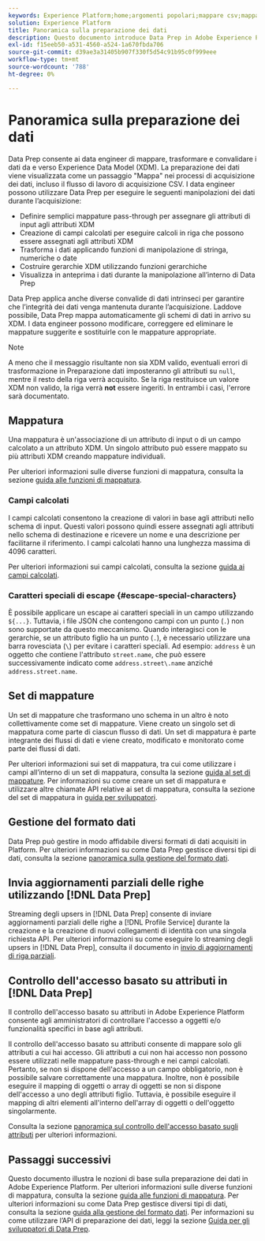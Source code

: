 ```yaml
---
keywords: Experience Platform;home;argomenti popolari;mappare csv;mappare file csv;mappare file csv su xdm;mappare csv su xdm;guida interfaccia utente;mappatura;mappatura;preparazione dati;preparazione dati;preparazione dei dati;
solution: Experience Platform
title: Panoramica sulla preparazione dei dati
description: Questo documento introduce Data Prep in Adobe Experience Platform.
exl-id: f15eeb50-a531-4560-a524-1a670fbda706
source-git-commit: d39ae3a31405b907f330f5d54c91b95c0f999eee
workflow-type: tm+mt
source-wordcount: '788'
ht-degree: 0%

---
```



# Panoramica sulla preparazione dei dati

Data Prep consente ai data engineer di mappare, trasformare e convalidare i dati da e verso Experience Data Model (XDM). La preparazione dei dati viene visualizzata come un passaggio &quot;Mappa&quot; nei processi di acquisizione dei dati, incluso il flusso di lavoro di acquisizione CSV. I data engineer possono utilizzare Data Prep per eseguire le seguenti manipolazioni dei dati durante l’acquisizione:

- Definire semplici mappature pass-through per assegnare gli attributi di input agli attributi XDM
- Creazione di campi calcolati per eseguire calcoli in riga che possono essere assegnati agli attributi XDM
- Trasforma i dati applicando funzioni di manipolazione di stringa, numeriche o date
- Costruire gerarchie XDM utilizzando funzioni gerarchiche
- Visualizza in anteprima i dati durante la manipolazione all’interno di Data Prep

Data Prep applica anche diverse convalide di dati intrinseci per garantire che l’integrità dei dati venga mantenuta durante l’acquisizione. Laddove possibile, Data Prep mappa automaticamente gli schemi di dati in arrivo su XDM. I data engineer possono modificare, correggere ed eliminare le mappature suggerite e sostituirle con le mappature appropriate.

>[!NOTE]
>
>A meno che il messaggio risultante non sia XDM valido, eventuali errori di trasformazione in Preparazione dati imposteranno gli attributi su `null`, mentre il resto della riga verrà acquisito. Se la riga restituisce un valore XDM non valido, la riga verrà **not** essere ingeriti. In entrambi i casi, l&#39;errore sarà documentato.

## Mappatura

Una mappatura è un&#39;associazione di un attributo di input o di un campo calcolato a un attributo XDM. Un singolo attributo può essere mappato su più attributi XDM creando mappature individuali.

Per ulteriori informazioni sulle diverse funzioni di mappatura, consulta la sezione [guida alle funzioni di mappatura](./functions.md).

### Campi calcolati

I campi calcolati consentono la creazione di valori in base agli attributi nello schema di input. Questi valori possono quindi essere assegnati agli attributi nello schema di destinazione e ricevere un nome e una descrizione per facilitarne il riferimento. I campi calcolati hanno una lunghezza massima di 4096 caratteri.

Per ulteriori informazioni sui campi calcolati, consulta la sezione [guida ai campi calcolati](./functions.md#calculated-fields).

### Caratteri speciali di escape {#escape-special-characters}

È possibile applicare un escape ai caratteri speciali in un campo utilizzando `${...}`. Tuttavia, i file JSON che contengono campi con un punto (`.`) non sono supportate da questo meccanismo. Quando interagisci con le gerarchie, se un attributo figlio ha un punto (`.`), è necessario utilizzare una barra rovesciata (`\`) per evitare i caratteri speciali. Ad esempio: `address` è un oggetto che contiene l&#39;attributo `street.name`, che può essere successivamente indicato come `address.street\.name` anziché `address.street.name`.

## Set di mappature

Un set di mappature che trasformano uno schema in un altro è noto collettivamente come set di mappature. Viene creato un singolo set di mappatura come parte di ciascun flusso di dati. Un set di mappatura è parte integrante dei flussi di dati e viene creato, modificato e monitorato come parte dei flussi di dati.

Per ulteriori informazioni sui set di mappatura, tra cui come utilizzare i campi all’interno di un set di mappatura, consulta la sezione [guida al set di mappature](./mapping-set.md). Per informazioni su come creare un set di mappatura e utilizzare altre chiamate API relative ai set di mappatura, consulta la sezione del set di mappatura in [guida per sviluppatori](./api/mapping-set.md).

## Gestione del formato dati

Data Prep può gestire in modo affidabile diversi formati di dati acquisiti in Platform. Per ulteriori informazioni su come Data Prep gestisce diversi tipi di dati, consulta la sezione [panoramica sulla gestione del formato dati](./data-handling.md).

## Invia aggiornamenti parziali delle righe utilizzando [!DNL Data Prep]

Streaming degli upsers in [!DNL Data Prep] consente di inviare aggiornamenti parziali delle righe a [!DNL Profile Service] durante la creazione e la creazione di nuovi collegamenti di identità con una singola richiesta API. Per ulteriori informazioni su come eseguire lo streaming degli upsers in [!DNL Data Prep], consulta il documento in [invio di aggiornamenti di riga parziali](./upserts.md).

## Controllo dell&#39;accesso basato su attributi in [!DNL Data Prep]

Il controllo dell&#39;accesso basato su attributi in Adobe Experience Platform consente agli amministratori di controllare l&#39;accesso a oggetti e/o funzionalità specifici in base agli attributi.

Il controllo dell&#39;accesso basato su attributi consente di mappare solo gli attributi a cui hai accesso. Gli attributi a cui non hai accesso non possono essere utilizzati nelle mappature pass-through e nei campi calcolati. Pertanto, se non si dispone dell&#39;accesso a un campo obbligatorio, non è possibile salvare correttamente una mappatura. Inoltre, non è possibile eseguire il mapping di oggetti o array di oggetti se non si dispone dell&#39;accesso a uno degli attributi figlio. Tuttavia, è possibile eseguire il mapping di altri elementi all&#39;interno dell&#39;array di oggetti o dell&#39;oggetto singolarmente.

Consulta la sezione [panoramica sul controllo dell&#39;accesso basato sugli attributi](../access-control/abac/overview.md) per ulteriori informazioni.

## Passaggi successivi

Questo documento illustra le nozioni di base sulla preparazione dei dati in Adobe Experience Platform. Per ulteriori informazioni sulle diverse funzioni di mappatura, consulta la sezione [guida alle funzioni di mappatura](./functions.md). Per ulteriori informazioni su come Data Prep gestisce diversi tipi di dati, consulta la sezione [guida alla gestione del formato dati](./data-handling.md#dates). Per informazioni su come utilizzare l’API di preparazione dei dati, leggi la sezione [Guida per gli sviluppatori di Data Prep](api/overview.md).
